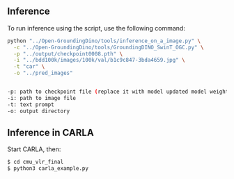 ## Inference

To run inference using the script, use the following command:

```bash
python "../Open-GroundingDino/tools/inference_on_a_image.py" \
  -c "../Open-GroundingDino/tools/GroundingDINO_SwinT_OGC.py" \
  -p "../output/checkpoint0008.pth" \
  -i "../bdd100k/images/100k/val/b1c9c847-3bda4659.jpg" \
  -t "car" \
  -o "../pred_images"


-p: path to checkpoint file (replace it with model updated model weight: https://drive.google.com/drive/folders/1C4XZZ60DPiUzIQX1qYNzFCSEutpe_RDq?usp=drive_link)
-i: path to image file 
-t: text prompt
-o: output directory
```

## Inference in CARLA
Start CARLA, then:

```bash
$ cd cmu_vlr_final
$ python3 carla_example.py
```
